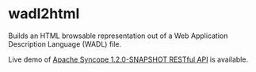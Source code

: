 wadl2html
=========

Builds an HTML browsable representation out of a Web Application Description Language (WADL) file.

Live demo of [Apache Syncope 1.2.0-SNAPSHOT RESTful API](http://people.apache.org/~ilgrosso/wadl2html/) is available.
